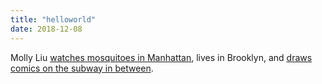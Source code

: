 ```yaml
---
title: "helloworld"
date: 2018-12-08
---
```


Molly Liu <a href="https://mozliu.github.io/science">watches mosquitoes in Manhattan</a>, lives in Brooklyn, and <a href="https://mozliu.github.io/comics">draws comics on the subway in between</a>.
